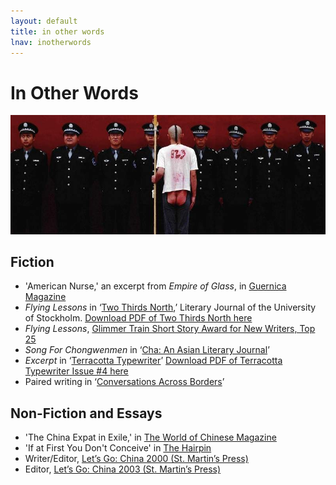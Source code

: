 ```yaml
---
layout: default
title: in other words
lnav: inotherwords
---
```


# In Other Words

![Song For Chongwenmen](/images/cbutt.jpg)

## Fiction

* 'American Nurse,' an excerpt from _Empire of Glass_, in [Guernica Magazine]( http://www.guernicamag.com/fiction/american-nurse)
* _Flying Lessons_ in ‘[Two Thirds North]( http://www.twothirdsnorth.com/two-thirds-north-2012/),’ Literary Journal of the University of Stockholm. [Download PDF of Two Thirds North here]( http://www.twothirdsnorth.com/wp-content/uploads/2012/05/Two-Thirds-North-20123.pdf)
* _Flying Lessons_, [Glimmer Train Short Story Award for New Writers, Top 25]( http://www.glimmertrainpress.com/writer/html/finalists.asp?id=65)
* _Song For Chongwenmen_ in ‘[Cha: An Asian Literary Journal]( http://www.asiancha.com/content/view/854/295/)’
* _Excerpt_ in ‘[Terracotta Typewriter]( http://www.tctype.com/happy-new-issue/)’ [Download PDF of Terracotta Typewriter Issue #4 here]( http://www.tctype.com/wp-content/uploads/2010/02/Winter10.pdf)
* Paired writing in ‘[Conversations Across Borders]( http://www.conversationsacrossborders.org/community/community.html)’

## Non-Fiction and Essays

* 'The China Expat in Exile,' in [The World of Chinese Magazine](http://www.theworldofchinese.com/2012/09/the-china-expat-in-exile-a-response-to-the-mark-kitto-debate/)
* 'If at First You Don't Conceive' in [The Hairpin](http://thehairpin.com/2012/09/if-at-first-you-dont-conceive-try-try-again-and-dont-bd-until-your-cm-is-ew)
* Writer/Editor, [Let’s Go: China 2000 (St. Martin’s Press)]( http://www.goodreads.com/book/show/337060.Let_s_Go_China)
* Editor, [Let’s Go: China 2003 (St. Martin’s Press)]( http://www.goodreads.com/book/show/337027.Let_s_Go_2003)
